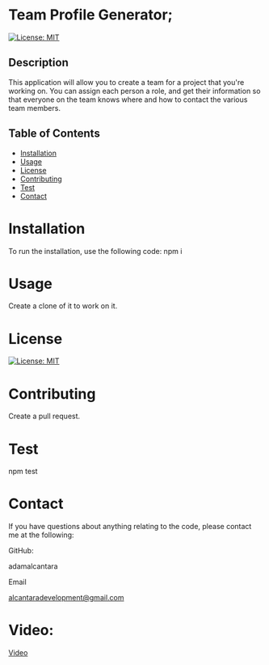 # Team Profile Generator;
  [![License: MIT](https://img.shields.io/badge/License-MIT-yellow.svg)](https://opensource.org/licenses/MIT)

  ## Description 
This application will allow you to create a team for a project that you're working on.  You can assign each person a role, and get their information so that everyone on the team knows where and how to contact the various team members.
  ## Table of Contents 

  * [Installation](#installation)
  * [Usage](#usage)
  * [License](#license)
  * [Contributing](#contributing)
  * [Test](#test)
  * [Contact](#contact)

  # Installation
  To run the installation, use the following code:
  npm i

  # Usage
  Create a clone of it to work on it.


  # License
  [![License: MIT](https://img.shields.io/badge/License-MIT-yellow.svg)](https://opensource.org/licenses/MIT)
  
  # Contributing
  Create a pull request.

  # Test
  npm test

  # Contact
  If you have questions about anything relating to the code, please contact me at the following: 

  
  GitHub: 

  adamalcantara 

  Email 

  alcantaradevelopment@gmail.com 

  # Video:
  
  [Video](https://drive.google.com/file/d/1UzjLyHMNEdnse258xOW3nHhUWtBxXp0H/view)
